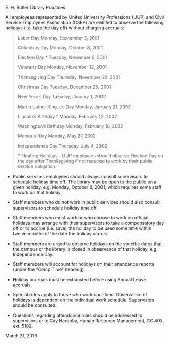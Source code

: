 E. H. Butler Library Practices

All employees represented by United University Professions (UUP) and Civil Service Employees Association (CSEA) are entitled to observe the following holidays (i.e. take the day off) without charging accruals:

> Labor Day Monday, September 3, 2001
>
> Columbus Day Monday, October 8, 2001
>
> Election Day \* Tuesday, November 6, 2001
>
> Veterans Day Monday, November 12, 2001
>
> Thanksgiving Day Thursday, November 22, 2001
>
> Christmas Day Tuesday, December 25, 2001
>
> New Year’s Day Tuesday, January 1, 2002
>
> Martin Luther King, Jr. Day Monday, January 21, 2002
>
> Lincoln’s Birthday \* Monday, February 12, 2002
>
> Washington’s Birthday Monday, February 18, 2002
>
> Memorial Day Monday, May 27, 2002
>
> Independence Day Thursday, July 4, 2002
>
> \* Floating Holidays – UUP employees should observe Election Day on the day after Thanksgiving if not required to work by their public service obligation.

-   Public services employees should always consult supervisors to schedule holiday time off. The library may be open to the public on a given holiday, e.g. Monday, October 8, 2001, which requires some staff to work on that holiday.

<!-- -->

-   Staff members who do not work in public services should also consult supervisors to schedule holiday time off.

-   Staff members who must work or who choose to work on official holidays may arrange with their supervisors to take a compensatory day off or to accrue (i.e. save) the holiday to be used some time within twelve months of the date the holiday occurs.

-   Staff members are urged to observe holidays on the specific dates that the campus or the library is closed in observance of that holiday, e.g. Independence Day.

-   Staff members will account for holidays on their attendance reports (under the “Comp Time” heading).

-   Holiday accruals must be exhausted before using Annual Leave accruals.

-   Special rules apply to those who work *part-time*. Observance of holidays is dependent on the individual work schedule. Supervisors should be consulted.

-   Questions regarding attendance rules should be addressed to supervisors or to Gay Hardoby, Human Resource Management, GC 403, ext. 5102.

March 21, 2016
